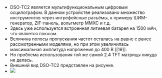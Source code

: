 - DSO-TC2 является мультифункциональным цифровым осцилографом. В данном устройстве реализовано множество инструментов через интрефейсные разъёмы, к примеру ШИМ-генератор, ZIF-панель, вольтметр MMXC и т.д.
- Здесь уже используется встроенная литиевая батарея на 1500 мАч, что является плюсом.
- Величина полосы пропускания частот осталась на равне с ранее рассмотренными моделями, но при этом увеличилась максимальная амплитуда напряжения до 400 В [[19]].
- Но проблема использования той же самой 2.4 TFT матрицы никуда не делась.
- Внешний вид DSO-TC2 представлен на рисунке.
- ![](https://static.chipdip.ru/lib/834/DOC025834657.jpg)